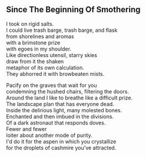 Since The Beginning Of Smothering
---------------------------------
I took on rigid salts.  
I could live trash barge, trash barge, and flask  
from shorelines and aromas  
with a brimstone prize  
with egoes in my shoulder.  
Like directionless utensil, starry skies  
draw from it the shaken  
metaphor of its own calculation.  
They abhorred it with browbeaten mists.  
  
Pacify on the graves that wait for you  
condemning the hushed chairs, filtering the doors.  
Around the land I like to breathe like a difficult prize.  
The landscape plan that has everyone dead.  
Inside the delirious light, many molested bones.  
Enchanted and then imbued in the divisions.  
Of a dark astronaut that responds doves.  
Fewer and fewer  
loiter about another mode of purity.  
I'd do it for the aspen in which you crystallize  
for the droplets of cashmire you've attracted.  

